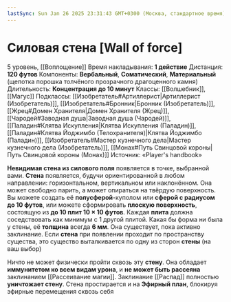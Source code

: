 ```yaml
---
lastSync: Sun Jan 26 2025 23:31:43 GMT+0300 (Москва, стандартное время)
---
```

# Силовая стена [Wall of force]
5 уровень, [[Воплощение]]
Время накладывания: **1 действие**
Дистанция: **120 футов**
Компоненты: **Вербальный**, **Соматический**, **Материальный** (щепотка порошка толчёного прозрачного драгоценного камня)
Длительность: **Концентрация до 10 минут**
Классы: [[Волшебник]], [[Магус]]
Подклассы: [[Изобретатель#Артиллерист|Артиллерист (Изобретатель)]], [[Изобретатель#Бронник|Бронник (Изобретатель)]], [[Жрец#Домен Хранителя|Домен Хранителя (Жрец)]], [[Чародей#Заводная душа|Заводная душа (Чародей)]], [[Паладин#Клятва Искупления|Клятва Искупления (Паладин)]], [[Паладин#Клятва Йоджимбо (Телохранителя)|Клятва Йоджимбо (Паладин)]], [[Изобретатель#Мастер кузнечного дела|Мастер кузнечного дела (Изобретатель)]], [[Монах#Путь Свинцовой короны|Путь Свинцовой короны (Монах)]]
Источник: «Player's handbook»

**Невидимая стена из силового поля** появляется в точке, выбранной вами. **Стена** появляется, будучи ориентированной в любом направлении: горизонтальном, вертикальном или наклонённом. Она может свободно парить, а может опираться на твёрдую поверхность. Вы можете создать её **полусферой**-куполом или **сферой с радиусом до 10 футов**, или можете сформировать **плоскую поверхность**, состоящую из **до 10 плит 10 × 10 футов**. Каждая **плита** должна соседствовать как минимум с 1 другой плитой. Какая бы форма ни была у стены, её **толщина** всегда **6 мм**. Она существует, пока активно заклинание. Если **стена** при появлении проходит по пространству существа, это существо выталкивается по одну из сторон **стены** (на ваш выбор)

Ничто не может физически пройти сквозь эту **стену**. Она обладает **иммунитетом ко всем видам урона**, и **не может быть рассеяна** заклинанием [[Рассеивание магии]]. Заклинание [[Распад]] полностью **уничтожает стену**. Стена простирается и на **Эфирный план**, блокируя эфирные перемещения сквозь себя